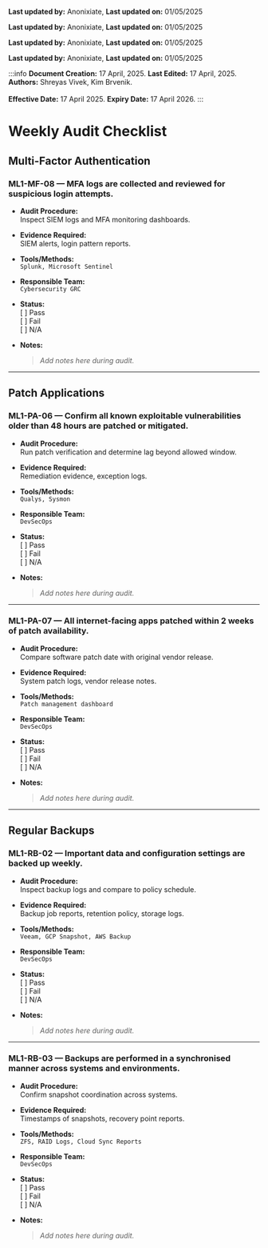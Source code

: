 **Last updated by:** Anonixiate, **Last updated on:** 01/05/2025

**Last updated by:** Anonixiate, **Last updated on:** 01/05/2025

**Last updated by:** Anonixiate, **Last updated on:** 01/05/2025

**Last updated by:** Anonixiate, **Last updated on:** 01/05/2025

:::info
**Document Creation:** 17 April, 2025. **Last Edited:** 17 April, 2025. **Authors:** Shreyas Vivek, Kim Brvenik.
<br></br>**Effective Date:** 17 April 2025. **Expiry Date:** 17 April 2026.
:::

# Weekly Audit Checklist

## Multi-Factor Authentication

### ML1-MF-08 — MFA logs are collected and reviewed for suspicious login attempts.

- **Audit Procedure:**  
  Inspect SIEM logs and MFA monitoring dashboards.

- **Evidence Required:**  
  SIEM alerts, login pattern reports.

- **Tools/Methods:**  
  `Splunk, Microsoft Sentinel`

- **Responsible Team:**  
  `Cybersecurity GRC`

- **Status:**  
  [ ] Pass  
  [ ] Fail  
  [ ] N/A

- **Notes:**  
  > _Add notes here during audit._

---

## Patch Applications

### ML1-PA-06 — Confirm all known exploitable vulnerabilities older than 48 hours are patched or mitigated.

- **Audit Procedure:**  
  Run patch verification and determine lag beyond allowed window.

- **Evidence Required:**  
  Remediation evidence, exception logs.

- **Tools/Methods:**  
  `Qualys, Sysmon`

- **Responsible Team:**  
  `DevSecOps`

- **Status:**  
  [ ] Pass  
  [ ] Fail  
  [ ] N/A

- **Notes:**  
  > _Add notes here during audit._

---

### ML1-PA-07 — All internet-facing apps patched within 2 weeks of patch availability.

- **Audit Procedure:**  
  Compare software patch date with original vendor release.

- **Evidence Required:**  
  System patch logs, vendor release notes.

- **Tools/Methods:**  
  `Patch management dashboard`

- **Responsible Team:**  
  `DevSecOps`

- **Status:**  
  [ ] Pass  
  [ ] Fail  
  [ ] N/A

- **Notes:**  
  > _Add notes here during audit._

---

## Regular Backups

### ML1-RB-02 — Important data and configuration settings are backed up weekly.

- **Audit Procedure:**  
  Inspect backup logs and compare to policy schedule.

- **Evidence Required:**  
  Backup job reports, retention policy, storage logs.

- **Tools/Methods:**  
  `Veeam, GCP Snapshot, AWS Backup`

- **Responsible Team:**  
  `DevSecOps`

- **Status:**  
  [ ] Pass  
  [ ] Fail  
  [ ] N/A

- **Notes:**  
  > _Add notes here during audit._

---

### ML1-RB-03 — Backups are performed in a synchronised manner across systems and environments.

- **Audit Procedure:**  
  Confirm snapshot coordination across systems.

- **Evidence Required:**  
  Timestamps of snapshots, recovery point reports.

- **Tools/Methods:**  
  `ZFS, RAID Logs, Cloud Sync Reports`

- **Responsible Team:**  
  `DevSecOps`

- **Status:**  
  [ ] Pass  
  [ ] Fail  
  [ ] N/A

- **Notes:**  
  > _Add notes here during audit._

